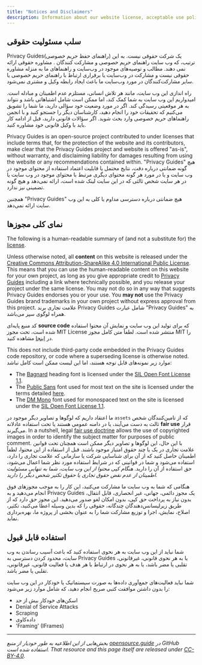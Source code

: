 ```yaml
---
title: "Notices and Disclaimers"
description: Information about our website license, acceptable use policy, and other important details.
---
```


## سلب مسئولیت حقوقی

Privacy Guides(راهنمای حفظ حریم خصوصی) یک شرکت حقوقی نیست. به این ترتیب، که وب سایت راهنمای حریم خصوصی و مشارکت کنندگان . مشاوره حقوقی ارائه نمی دهند. مطالب و توصیه‌های موجود در وب‌سایت و راهنماهای ما به منزله مشاوره حقوقی نیست و مشارکت در وب‌سایت یا برقراری ارتباط با راهنمای حریم خصوصی یا سایر مشارکت‌کنندگان در مورد وب‌سایت ما باعث ایجاد رابطه وکیل و مشتری نمی‌شود.

راه اندازی این وب سایت، مانند هر تلاش انسانی، مستلزم عدم اطمینان و مبادله است. امیدواریم این وب سایت به شما کمک کند، اما ممکن است شامل اشتباهاتی باشد و نتواند به هر موقعیتی رسیدگی کند. اگر در مورد وضعیت خود سؤالی دارید، ما شما را تشویق می‌کنیم که تحقیقات خود را انجام دهید، کارشناسان دیگر را جستجو کنید و با انجمن راهنماهای حریم خصوصی وارد بحث شوید. اگر سؤالات قانونی دارید، قبل از ادامه کار باید با وکیل قانونی خود مشاوره کنید.

Privacy Guides is an open-source project contributed to under licenses that include terms that, for the protection of the website and its contributors, make clear that the Privacy Guides project and website is offered "as-is", without warranty, and disclaiming liability for damages resulting from using the website or any recommendations contained within. "Privacy Guides" هیچ گونه ضمانتی درباره دقت، نتایج محتمل یا قابلیت اعتماد استفاده از محتوای موجود در وب سایت و یا در مورد هر گونه محتوای دیگری مرتبط با محتوای موجود در وب سایت یا در هر سایت شخص ثالثی که در این سایت لینک شده است، ارائه نمی‌دهد و هیچ گونه تضمینی نیز ندارد.

همچنین "Privacy Guides" هیچ ضمانتی درباره دسترسی مداوم یا کلی به این وب سایت ارائه نمی‌دهد.

## نمای کلی مجوزها

<div class="admonition danger" markdown>

The following is a human-readable summary of (and not a substitute for) the [license](https://github.com/privacyguides/privacyguides.org/blob/main/README.md#license).

</div>

Unless otherwise noted, all **content** on this website is released under the [Creative Commons Attribution-ShareAlike 4.0 International Public License](https://github.com/privacyguides/privacyguides.org/tree/main/LICENSE). This means that you can use the human-readable content on this website for your own project, as long as you give appropriate credit to [Privacy Guides](https://www.privacyguides.org) including a link where technically possible, and you release your project under the same license. You may not do so in any way that suggests Privacy Guides endorses you or your use. You **may not** use the Privacy Guides brand trademarks in your own project without express approval from this project. علامت تجاری برند Privacy Guides شامل عبارت "Privacy Guides" به همراه لوگوی سپر می‌باشد.

کد منبع پایه‌ای **source code** که برای تولید این وب سایت و نمایش آن محتوا استفاده شده است، تحت مجوز MIT License منتشر شده است. لطفاً متن کامل مجوز MIT را در [اینجا](https://github.com/privacyguides/privacyguides.org/tree/main/LICENSE-CODE) مشاهده کنید.

This does not include third-party code embedded in the Privacy Guides code repository, or code where a superseding license is otherwise noted. موارد زیر نمونه‌های قابل توجه هستند، اما این لیست ممکن است کامل نباشد:

* The [Bagnard](https://github.com/privacyguides/brand/tree/67166ed8b641d8ac1837d0b75329e02ed4056704/fonts/Bagnard) heading font is licensed under the [SIL Open Font License 1.1](https://github.com/privacyguides/brand/blob/67166ed8b641d8ac1837d0b75329e02ed4056704/fonts/Bagnard/LICENSE.txt).
* The [Public Sans](https://github.com/privacyguides/brand/tree/67166ed8b641d8ac1837d0b75329e02ed4056704/fonts/Public%20Sans) font used for most text on the site is licensed under the terms detailed [here](https://github.com/privacyguides/brand/blob/67166ed8b641d8ac1837d0b75329e02ed4056704/fonts/Public%20Sans/LICENSE.txt).
* The [DM Mono](https://github.com/privacyguides/brand/tree/67166ed8b641d8ac1837d0b75329e02ed4056704/fonts/DM%20Mono) font used for monospaced text on the site is licensed under the [SIL Open Font License 1.1](https://github.com/privacyguides/brand/blob/67166ed8b641d8ac1837d0b75329e02ed4056704/fonts/DM%20Mono/LICENSE.txt).

ما اعتقاد داریم که لوگوها و تصاویر دیگر موجود در `assets` که از تامین‌کنندگان شخص ثالث به دست می‌آیند، یا در دامنه عمومی هستند یا تحت استفاده عادلانه **fair use** قرار می‌گیرند. In a nutshell, legal [fair use doctrine](https://copyright.gov/fair-use/more-info.html) allows the use of copyrighted images in order to identify the subject matter for purposes of public comment. با این حال، این لوگوها و تصاویر دیگر ممکن است همچنان تحت قوانین علامت تجاری در یک یا چند حقوق امتیاز موجود باشند. قبل از استفاده از این محتوا، لطفاً اطمینان حاصل کنید که از آن برای شناسایی شرکت یا سازمانی که علامت تجاری را دارد، استفاده می‌شود و شما در قوانینی که در شرایط استفاده مورد نظر شما اعمال می‌شود، حق استفاده از آن را دارید. *هنگام کپی محتوا از این وب سایت، شما به تنهایی مسئولیت اطمینان از عدم نقض حقوق تجاری یا حقوق تکثیر شخص دیگر را دارید.*

هنگامی که شما به وب سایت ما مشارکت می‌کنید، این کار را به موجب مجوزهای فوق انجام می‌دهید و به Privacy Guides یک مجوز دائمی، جهانی، غیر انحصاری، قابل انتقال، بدون نیاز به پرداخت حق کپی، بدون امکان لغو صدور می‌دهید. این مجوز حق دارد که از طریق زیرلیسانس‌دهندگان چندگانه، حقوقی را که بدین وسیله اعطا می‌کنید، تکثیر، اصلاح، نمایش، اجرا و توزیع مشارکت شما را به عنوان بخشی از پروژه ما، بهره‌برداری نماید.

## استفاده قابل قبول

شما نباید از این وب سایت به هر نحوی استفاده کنید که باعث آسیب رساندن به وب سایت، محدود کردن دسترسی به Privacy Guides یا به هر نحوی قانونی، غیرقانونی، تقلبی یا مضر باشد، یا به هر نحوی در ارتباط با هر هدف یا فعالیت قانونی، غیرقانونی، تقلبی یا مضر باشد.

شما نباید فعالیت‌های جمع‌آوری داده‌ها به صورت سیستماتیک یا خودکار در این وب سایت را بدون داشتن موافقت کتبی صریح انجام دهید، که شامل موارد زیر می‌شود:

* اسکن‌های خودکار بیش از حد
* Denial of Service Attacks
* Scraping
* داده‌‌کاوی
* 'Framing' (IFrames)

---

*بخش‌هایی از این اطلاعیه به طور خودیار از منبع [opensource.guide](https://github.com/github/opensource.guide/blob/master/notices.md) در GitHub استفاده شده است. That resource and this page itself are released under [CC-BY-4.0](https://creativecommons.org/licenses/by-sa/4.0).*
